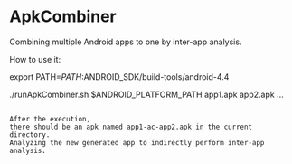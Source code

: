 ApkCombiner
=======================
Combining multiple Android apps to one by inter-app analysis.

How to use it:

export PATH=$PATH:$ANDROID_SDK/build-tools/android-4.4

./runApkCombiner.sh $ANDROID_PLATFORM_PATH app1.apk app2.apk ...
```

After the execution, 
there should be an apk named app1-ac-app2.apk in the current directory.
Analyzing the new generated app to indirectly perform inter-app analysis.

